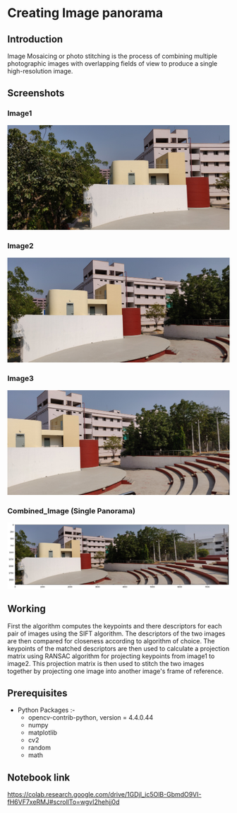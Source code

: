 # Creating Image panorama

## Introduction
Image Mosaicing or photo stitching is the process of combining multiple photographic images with overlapping fields of view to produce a single high-resolution image. 

## Screenshots
### Image1
![image](./images/1_1.jpg)  
### Image2
![image](./images/1_2.jpg)
### Image3
![image](./images/1_3.jpg)
### Combined_Image (Single Panorama)
![image](./images/combined_image.png)


## Working
First the algorithm computes the keypoints and there descriptors for each pair of images using the SIFT algorithm. The descriptors of the two images are then compared for closeness according to algorithm of choice. The keypoints of the matched descriptors are then used to calculate a projection matrix using RANSAC algorithm for projecting keypoints from image1 to image2. This projection matrix is then used to stitch the two images together by projecting one image into another image's frame of reference.

## Prerequisites
* Python Packages :-
    *  opencv-contrib-python, version = 4.4.0.44
    * numpy
    * matplotlib
    * cv2
    * random
    * math

## Notebook link
https://colab.research.google.com/drive/1GDjI_ic5OlB-GbmdO9VI-fH6VF7xeRMJ#scrollTo=wgvI2hehjj0d